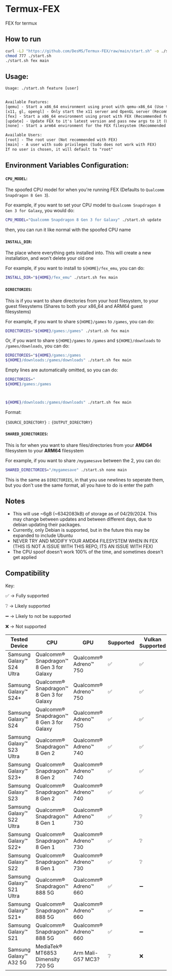 # Termux-FEX
FEX for termux

## How to run

```sh
curl -LJ "https://github.com/DesMS/Termux-FEX/raw/main/start.sh" -o ./start.sh
chmod 777 ./start.sh
./start.sh fex main
```

## Usage:

```txt
Usage: ./start.sh feature [user]


Available Features:
[qemu] - Start a x86_64 environment using proot with qemu-x86_64 (Use this for modifying the x86_64 filesystem)
[x11, gl, opengl] - Only start the x11 server and OpenGL server (Recommended if you're switching between methods alot)
[fex] - Start a x86_64 environment using proot with FEX (Recommended for performance, use qemu for modifying the filesystem)
[update] - Update FEX to it's latest version and pass new args to it (User arg is ignored)
[none] - Start a arm64 environment for the FEX filesystem (Recommended for building)

Available Users:
[root] - The root user (Not recommended with FEX)
[main] - A user with sudo privileges (Sudo does not work with FEX)
If no user is chosen, it will default to "root"
```

## Environment Variables Configuration:

#### `CPU_MODEL`:

The spoofed CPU model for when you're running FEX (Defaults to `Qualcomm Snapdragon 8 Gen 3`).

For example, if you want to set your CPU model to `Qualcomm Snapdragon 8 Gen 3 for Galaxy`, you would do:

```sh
CPU_MODEL="Qualcomm Snapdragon 8 Gen 3 for Galaxy" ./start.sh update
```

then, you can run it like normal with the spoofed CPU name

#### `INSTALL_DIR`:

The place where everything gets installed into. This will create a new installation, and won't delete your old one

For example, if you want to install to `${HOME}/fex_emu`, you can do:

```sh
INSTALL_DIR="${HOME}/fex_emu" ./start.sh fex main
```

#### `DIRECTORIES`:

This is if you want to share directories from your host filesystem, to your guest filesystems (Shares to both your x86_64 and ARM64 guest filesystems)

For example, if you want to share `${HOME}/games` to `/games`, you can do:

```sh
DIRECTORIES="${HOME}/games:/games" ./start.sh fex main
```

Or, if you want to share `${HOME}/games` to `/games` and `${HOME}/downloads` to `/games/downloads`, you can do:

```sh
DIRECTORIES="${HOME}/games:/games
${HOME}/downloads:/games/downloads" ./start.sh fex main
```

Empty lines are automatically omitted, so you can do:

```sh
DIRECTORIES="
${HOME}/games:/games



${HOME}/downloads:/games/downloads" ./start.sh fex main
```

Format:

`{SOURCE_DIRECTORY}` `:` `{OUTPUT_DIRECTORY}`

#### `SHARED_DIRECTORIES`:

This is for when you want to share files/directories from your **AMD64** filesystem to your **ARM64** filesystem

For example, if you want to share `/mygamesave` between the 2, you can do:

```sh
SHARED_DIRECTORIES="/mygamesave" ./start.sh none main
```

This is the same as `DIRECTORIES`, in that you use newlines to seperate them, but you don't use the same format, all you have to do is enter the path

## Notes

* This will use ~6gB (~6342083kB) of storage as of 04/29/2024. This may change between updates and between different days, due to debian updating their packages.
* Currently, only Debian is supported, but in the future this may be expanded to include Ubuntu
* NEVER TRY AND MODIFY YOUR AMD64 FILESYSTEM WHEN IN FEX (THIS IS NOT A ISSUE WITH THIS REPO, ITS AN ISSUE WITH FEX)
* The CPU spoof doesn't work 100% of the time, and sometimes doesn't get applied

## Compatibility

Key:

:white_check_mark: -> Fully supported

:grey_question: -> Likely supported

:heavy_minus_sign: -> Likely to not be supported

:x: -> Not supported

| Tested Device | CPU | GPU | Supported | Vulkan Supported |
| -- | -- | -- | -- | -- |
| Samsung Galaxy™ S24 Ultra | Qualcomm® Snapdragon™ 8 Gen 3 for Galaxy | Qualcomm® Adreno™ 750 | :white_check_mark: | :white_check_mark: |
| Samsung Galaxy™ S24+ | Qualcomm® Snapdragon™ 8 Gen 3 for Galaxy | Qualcomm® Adreno™ 750 | :white_check_mark: | :white_check_mark: |
| Samsung Galaxy™ S24 | Qualcomm® Snapdragon™ 8 Gen 3 for Galaxy | Qualcomm® Adreno™ 750 | :white_check_mark: | :white_check_mark: |
| Samsung Galaxy™ S23 Ultra | Qualcomm® Snapdragon™ 8 Gen 2 | Qualcomm® Adreno™ 740 | :white_check_mark: | :white_check_mark: |
| Samsung Galaxy™ S23+ | Qualcomm® Snapdragon™ 8 Gen 2 | Qualcomm® Adreno™ 740 | :white_check_mark: | :white_check_mark: |
| Samsung Galaxy™ S23 | Qualcomm® Snapdragon™ 8 Gen 2 | Qualcomm® Adreno™ 740 | :white_check_mark: | :white_check_mark: |
| Samsung Galaxy™ S22 Ultra | Qualcomm® Snapdragon™ 8 Gen 1 | Qualcomm® Adreno™ 730 | :white_check_mark: | :grey_question: |
| Samsung Galaxy™ S22+ | Qualcomm® Snapdragon™ 8 Gen 1 | Qualcomm® Adreno™ 730 | :white_check_mark: | :grey_question: |
| Samsung Galaxy™ S22 | Qualcomm® Snapdragon™ 8 Gen 1 | Qualcomm® Adreno™ 730 | :white_check_mark: | :grey_question: |
| Samsung Galaxy™ S21 Ultra | Qualcomm® Snapdragon™ 888 5G | Qualcomm® Adreno™ 660 | :white_check_mark: | :heavy_minus_sign: |
| Samsung Galaxy™ S21+ | Qualcomm® Snapdragon™ 888 5G | Qualcomm® Adreno™ 660 | :white_check_mark: | :heavy_minus_sign: |
| Samsung Galaxy™ S21 | Qualcomm® Snapdragon™ 888 5G | Qualcomm® Adreno™ 660 | :white_check_mark: | :heavy_minus_sign: |
| Samsung Galaxy™ A32 5G | MediaTek® MT6853 Dimensity 720 5G | Arm Mali-G57 MC3? | :grey_question: | :x: |
